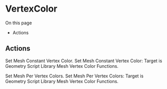 # VertexColor

On this page 

  * Actions





## Actions

Set Mesh Constant Vertex Color. Set Mesh Constant Vertex Color: Target is Geometry Script Library Mesh Vertex Color Functions.

Set Mesh Per Vertex Colors. Set Mesh Per Vertex Colors: Target is Geometry Script Library Mesh Vertex Color Functions.

